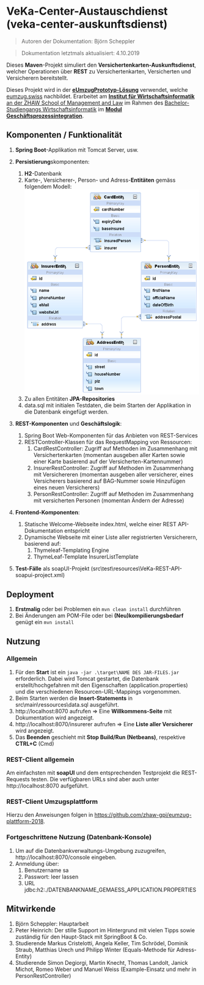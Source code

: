 # VeKa-Center-Austauschdienst (veka-center-auskunftsdienst)

> Autoren der Dokumentation: Björn Scheppler

> Dokumentation letztmals aktualisiert: 4.10.2019

Dieses **Maven**-Projekt simuliert den **Versichertenkarten-Auskunftsdienst**, welcher Operationen über **REST** zu Versichertenkarten, Versicherten und Versicherern bereitstellt.

Dieses Projekt wird in der [**eUmzugPrototyp-Lösung**](https://github.com/zhaw-gpi/eumzug-plattform-2018) verwendet, welche [eumzug.swiss](https://www.eumzug.swiss) nachbildet. Erarbeitet am [**Institut für Wirtschaftsinformatik** an der ZHAW School of Management and Law](http://www.zhaw.ch/iwi) im Rahmen des [Bachelor-Studiengangs Wirtschaftsinformatik](https://www.zhaw.ch/de/sml/studium/bachelor/wirtschaftsinformatik/) im [**Modul Geschäftsprozessintegration**](https://modulmanagement.sml.zhaw.ch/StaticModDescAblage/Modulbeschreibung_w.BA.XX.2GPI-WIN.XX.pdf).

## Komponenten / Funktionalität
1. **Spring Boot**-Applikation mit Tomcat Server, usw.
2. **Persistierung**skomponenten:
    1. **H2**-Datenbank
    2. Karte-, Versicherer-, Person- und Adress-**Entitäten** gemäss folgendem Modell:
![Klassendiagramm](src/docs/images/Class_Diagram.png "Klassendigramm")
    3. Zu allen Entitäten **JPA-Repositories**
    4. data.sql mit initialen Testdaten, die beim Starten der Applikation in die Datenbank eingefügt werden.
3. **REST-Komponenten** und **Geschäftslogik**:
    1. Spring Boot Web-Komponenten für das Anbieten von REST-Services
    2. RESTController-Klassen für das RequestMapping von Ressourcen:
        1. CardRestController: Zugriff auf Methoden im Zusammenhang mit Versichertenkarten (momentan ausgeben aller Karten sowie einer Karte basierend auf der Versicherten-Kartennummer)
        2. InsurerRestController: Zugriff auf Methoden im Zusammenhang mit Versichereren (momentan ausgeben aller versicherer, eines Versicherers basierend auf BAG-Nummer sowie Hinzufügen eines neuen Versicherers)
        3. PersonRestController: Zugriff auf Methoden im Zusammenhang mit versicherten Personen (momentan Ändern der Adresse)
4. **Frontend-Komponenten**:
    1. Statische Welcome-Webseite index.html, welche einer REST API-Dokumentation entspricht
    2. Dynamische Webseite mit einer Liste aller registrierten Versicherern, basierend auf:
        1. Thymeleaf-Templating Engine
        2. ThymeLeaf-Template InsurerListTemplate

5. **Test-Fälle** als soapUI-Projekt (src\test\resources\VeKa-REST-API-soapui-project.xml)

## Deployment
1. **Erstmalig** oder bei Problemen ein `mvn clean install` durchführen
2. Bei Änderungen am POM-File oder bei **(Neu)kompilierungsbedarf** genügt ein `mvn install`

## Nutzung
### Allgemein
1. Für den **Start** ist ein `java -jar .\target\NAME DES JAR-FILES.jar` erforderlich. Dabei wird Tomcat gestartet, die Datenbank erstellt/hochgefahren mit den Eigenschaften (application.properties) und die verschiedenen Resourcen-URL-Mappings vorgenommen.
2. Beim Starten werden die **Insert-Statements** in src\main\ressources\data.sql ausgeführt.
3. http://localhost:8070 aufrufen => Eine **Willkommens-Seite** mit Dokumentation wird angezeigt.
4. http://localhost:8070/insurerer aufrufen => Eine **Liste aller Versicherer** wird angezeigt.
5. Das **Beenden** geschieht mit **Stop Build/Run (Netbeans)**, respektive **CTRL+C** (Cmd)

### REST-Client allgemein
Am einfachsten mit **soapUI** und dem entsprechenden Testprojekt die REST-Requests testen. Die verfügbaren URLs sind aber auch unter http://localhost:8070 aufgeführt.

### REST-Client Umzugsplattform
Hierzu den Anweisungen folgen in https://github.com/zhaw-gpi/eumzug-plattform-2018.

### Fortgeschrittene Nutzung (Datenbank-Konsole)
1. Um auf die Datenbankverwaltungs-Umgebung zuzugreifen, http://localhost:8070/console eingeben.
2. Anmeldung über:
    1. Benutzername sa
    2. Passwort: leer lassen
    3. URL jdbc:h2:./DATENBANKNAME_GEMAESS_APPLICATION.PROPERTIES

## Mitwirkende
1. Björn Scheppler: Hauptarbeit
2. Peter Heinrich: Der stille Support im Hintergrund mit vielen Tipps sowie zuständig
für den Haupt-Stack mit SpringBoot & Co.
3. Studierende Markus Cristelotti, Angela Keller, Tim Schrödel, Dominik Straub, Matthias Urech und Philipp Winter (Equals-Methode für Adress-Entity)
4. Studierende Simon Degiorgi, Martin Knecht, Thomas Landolt, Janick Michot, Romeo Weber und Manuel Weiss (Example-Einsatz und mehr in PersonRestController)
